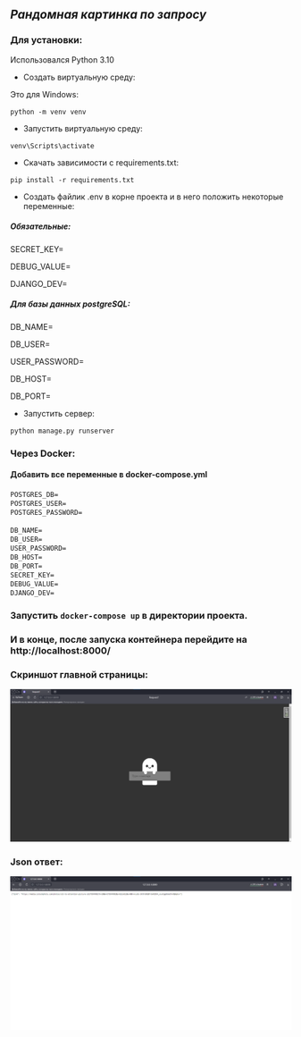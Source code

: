 ## _Рандомная картинка по запросу_

### Для установки: 
Использовался Python 3.10
* Создать виртуальную среду:

Это для Windows:

```
python -m venv venv
```

* Запустить виртуальную среду:

```
venv\Scripts\activate
```

* Скачать зависимости с requirements.txt:

```
pip install -r requirements.txt
```

* Создать файлик .env в корне проекта и в него положить некоторые переменные:

##### Обязательные: 

SECRET_KEY=

DEBUG_VALUE=

DJANGO_DEV=

##### Для базы данных postgreSQL:

DB_NAME=

DB_USER=

USER_PASSWORD=

DB_HOST=

DB_PORT=

* Запустить сервер:

```
python manage.py runserver
```

### Через Docker:

#### Добавить все переменные в docker-compose.yml

```
POSTGRES_DB=
POSTGRES_USER=
POSTGRES_PASSWORD=

DB_NAME=
DB_USER=
USER_PASSWORD=
DB_HOST=
DB_PORT=
SECRET_KEY=
DEBUG_VALUE=
DJANGO_DEV=
```

### Запустить `docker-compose up` в директории проекта.
### И в конце, после запуска контейнера перейдите на http://localhost:8000/

### Скриншот главной страницы:
![](img/main_site.png)

### Json ответ:
![](img/json_response.png)
